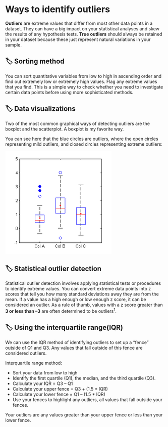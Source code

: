 # Ways to identify outliers

**Outliers** are extreme values that differ from most other data points in a dataset. They can have a big impact on your statistical analyses and skew the results of any hypothesis tests. **True outliers** should always be retained in your dataset because these just represent natural variations in your sample.

## :label: Sorting method

You can sort quantitative variables from low to high in ascending order and find out extremely low or extremely high values. Flag any extreme values that you find. This is a simple way to check whether you need to investigate certain data points before using more sophisticated methods.

## :label: Data visualizations

Two of the most common graphical ways of detecting outliers are the boxplot and the scatterplot. A boxplot is my favorite way.

You can see here that the blue circles are outliers, where the open circles representing mild outliers, and closed circles representing extreme outliers:

![boxplot](./images/outlier-Boxplot.png "boxplot")


## :label: Statistical outlier detection

Statistical outlier detection involves applying statistical tests or procedures to identify extreme values. You can convert extreme data points into z scores that tell you how many standard deviations away they are from the mean. If a value has a high enough or low enough z score, it can be considered an outlier. As a rule of thumb, values with a z score greater than **3 or less than –3** are often determined to be outliers<sup>1</sup>.

## :label: Using the interquartile range(IQR)

We can use the IQR method of identifying outliers to set up a “fence” outside of Q1 and Q3. Any values that fall outside of this fence are considered outliers.

Interquartile range method:
* Sort your data from low to high
* Identify the first quartile (Q1), the median, and the third quartile (Q3).
* Calculate your IQR = Q3 – Q1
* Calculate your upper fence = Q3 + (1.5 * IQR)
* Calculate your lower fence = Q1 – (1.5 * IQR)
* Use your fences to highlight any outliers, all values that fall outside your fences.

Your outliers are any values greater than your upper fence or less than your lower fence.
